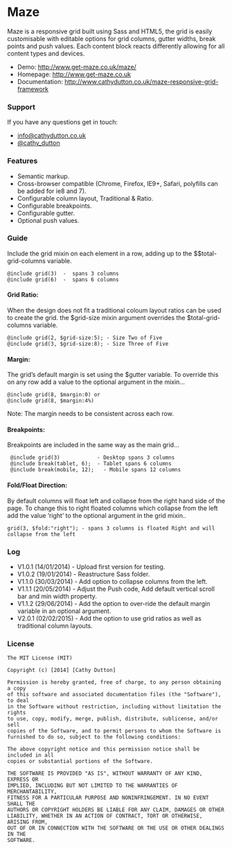 # Maze


Maze is a responsive grid built using Sass and HTML5, the grid is easily customisable with editable options for grid columns, gutter widths, break points and push values. Each content block reacts differently allowing for all content types and devices. 

* Demo: http://www.get-maze.co.uk/maze/
* Homepage: http://www.get-maze.co.uk
* Documentation: http://www.cathydutton.co.uk/maze-responsive-grid-framework


### Support
If you have any questions get in touch:

-   [info@cathydutton.co.uk](mailto:info@cathydutton.co.uk)
-   [@cathy_dutton](http://twitter.com/cathy_dutton)


### Features

* Semantic markup. 
* Cross-browser compatible (Chrome, Firefox, IE9+, Safari, polyfills can be added for ie8 and 7).
* Configurable column layout, Traditional &amp; Ratio.
* Configurable breakpoints.
* Configurable gutter.
* Optional push values.


### Guide

Include the grid mixin on each element in a row, adding up to the $$total-grid-columns variable.
```
@include grid(3)  -  spans 3 columns 
@include grid(6)  -  spans 6 columns 
```

#### Grid Ratio:

When the design does not fit a traditional coloum layout ratios can be used to create the grid. the $grid-size mixin argument overrides the $total-grid-columns variable.

```
@include grid(2, $grid-size:5); - Size Two of Five
@include grid(3, $grid-size:8); - Size Three of Five
```

#### Margin:

The grid’s default margin is set using the $gutter variable. To override this on any row add a value to the optional argument in the mixin…
```
@include grid(8, $margin:0) or
@include grid(8, $margin:4%)
```
Note: The margin needs to be consistent across each row.

#### Breakpoints:

Breakpoints are included in the same way as the main grid...
```
 @include grid(3)            - Desktop spans 3 columns
 @include break(tablet, 6);  - Tablet spans 6 columns
 @include break(mobile, 12);   - Mobile spans 12 columns
```
#### Fold/Float Direction:

By default columns will float left and collapse from the right hand side of the page. To change this to right floated columns which collapse from the left add the value ’right’ to the optional argument in the grid mixin..
```
grid(3, $fold:"right"); - spans 3 columns is floated Right and will collapse from the left
```

### Log

* V1.0.1 (14/01/2014) - Upload first version for testing.
* V1.0.2 (19/01/2014) - Reastructure Sass folder.
* V1.1.0 (30/03/2014) - Add option to collapse columns from the left.
* V1.1.1 (20/05/2014) - Adjust the Push code, Add default vertical scroll bar and min width property.
* V1.1.2 (29/06/2014) - Add the option to over-ride the default margin variable in an optional argument.
* V2.0.1 (02/02/2015) - Add the option to use grid ratios as well as traditional column layouts.

### License
```
The MIT License (MIT)

Copyright (c) [2014] [Cathy Dutton]

Permission is hereby granted, free of charge, to any person obtaining a copy
of this software and associated documentation files (the "Software"), to deal
in the Software without restriction, including without limitation the rights
to use, copy, modify, merge, publish, distribute, sublicense, and/or sell
copies of the Software, and to permit persons to whom the Software is
furnished to do so, subject to the following conditions:

The above copyright notice and this permission notice shall be included in all
copies or substantial portions of the Software.

THE SOFTWARE IS PROVIDED "AS IS", WITHOUT WARRANTY OF ANY KIND, EXPRESS OR
IMPLIED, INCLUDING BUT NOT LIMITED TO THE WARRANTIES OF MERCHANTABILITY,
FITNESS FOR A PARTICULAR PURPOSE AND NONINFRINGEMENT. IN NO EVENT SHALL THE
AUTHORS OR COPYRIGHT HOLDERS BE LIABLE FOR ANY CLAIM, DAMAGES OR OTHER
LIABILITY, WHETHER IN AN ACTION OF CONTRACT, TORT OR OTHERWISE, ARISING FROM,
OUT OF OR IN CONNECTION WITH THE SOFTWARE OR THE USE OR OTHER DEALINGS IN THE
SOFTWARE.

